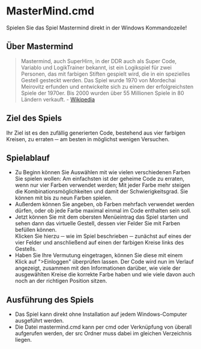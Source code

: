 # MasterMind.cmd
Spielen Sie das Spiel Mastermind direkt in der Windows Kommandozeile!

## Über Mastermind
> Mastermind, auch SuperHirn, in der DDR auch als Super Code, Variablo und LogikTrainer bekannt, ist ein Logikspiel für zwei Personen, das mit farbigen Stiften gespielt wird, die in ein spezielles Gestell gesteckt werden. Das Spiel wurde 1970 von Mordechai Meirovitz erfunden und entwickelte sich zu einem der erfolgreichsten Spiele der 1970er. Bis 2000 wurden über 55 Millionen Spiele in 80 Ländern verkauft.
\- [Wikipedia](https://de.wikipedia.org/wiki/Mastermind_(Spiel))
  
## Ziel des Spiels
Ihr Ziel ist es den zufällig generierten Code, bestehend aus vier farbigen Kreisen, zu erraten ─ am besten in möglichst wenigen Versuchen.

## Spielablauf
- Zu Beginn können Sie Auswählen mit wie vielen verschiedenen Farben Sie spielen wollen: Am einfachsten ist der geheime Code zu erraten, wenn nur vier Farben verwendet werden; Mit jeder Farbe mehr steigen die Kombinationsmöglichkeiten und damit der Schwierigkeitsgrad. Sie können mit bis zu neun Farben spielen.  
- Außerdem können Sie angeben, ob Farben mehrfach verwendet werden dürfen, oder ob jede Farbe maximal einmal im Code enthalten sein soll.  
- Jetzt können Sie mit dem obersten Menüeintrag das Spiel starten und sehen dann das virtuelle Gestell, dessen vier Felder Sie mit Farben befüllen können.  
Klicken Sie hierzu ─ wie im Spiel beschrieben ─ zunächst auf eines der vier Felder und anschließend auf einen der farbigen Kreise links des Gestells.    
- Haben Sie Ihre Vermutung eingetragen, können Sie diese mit einem Klick auf ">Einloggen" überprüfen lassen. Der Code wird nun im Verlauf angezeigt, zusammen mit den Informationen darüber, wie viele der ausgewählten Kreise die korrekte Farbe haben und wie viele davon auch noch an der richtigen Position sitzen.  

## Ausführung des Spiels
- Das Spiel kann direkt ohne Installation auf jedem Windows-Computer ausgeführt werden.
- Die Datei mastermind.cmd kann per cmd oder Verknüpfung von überall aufgerufen werden, der src Ordner muss dabei im gleichen Verzeichnis liegen.
